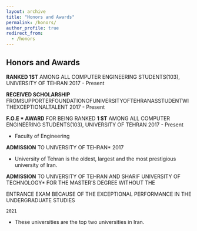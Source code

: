 ```yaml
---
layout: archive
title: "Honors and Awards"
permalink: /honors/
author_profile: true
redirect_from:
  - /honors
---
```



## Honors and Awards

**RANKED 1ST** AMONG ALL COMPUTER ENGINEERING STUDENTS(103), UNIVERSITY OF TEHRAN 2017 - Present

**RECEIVED SCHOLARSHIP** FROMSUPPORTERFOUNDATIONOFUNIVERSITYOFTEHRANASSTUDENTWITHEXCEPTIONALTALENT 2017 - Present

**F.O.E * AWARD** FOR BEING RANKED **1 ST** AMONG ALL COMPUTER ENGINEERING STUDENTS(103), UNIVERSITY OF TEHRAN 2017 - Present

* Faculty of Engineering

**ADMISSION** TO UNIVERSITY OF TEHRAN* 2017

* University of Tehran is the oldest, largest and the most prestigious university of Iran.

**ADMISSION** TO UNIVERSITY OF TEHRAN AND SHARIF UNIVERSITY OF TECHNOLOGY* FOR THE MASTER’S DEGREE WITHOUT THE

ENTRANCE EXAM BECAUSE OF THE EXCEPTIONAL PERFORMANCE IN THE UNDERGRADUATE STUDIES

```
2021
```
* These universities are the top two universities in Iran.